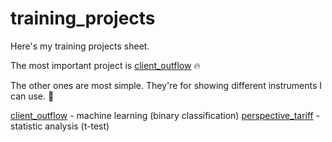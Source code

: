 # training_projects

Here's my training projects sheet.

The most important project is [client_outflow](https://github.com/ssensse/training_projects/tree/main/client_outlow) 🔥

The other ones are most simple. They're for showing different instruments I can use. 🔧

[client_outflow](https://github.com/ssensse/training_projects/tree/main/client_outlow) - machine learning (binary classification)
[perspective_tariff](https://github.com/ssensse/training_projects/tree/main/perspective_tariff) - statistic analysis (t-test)
